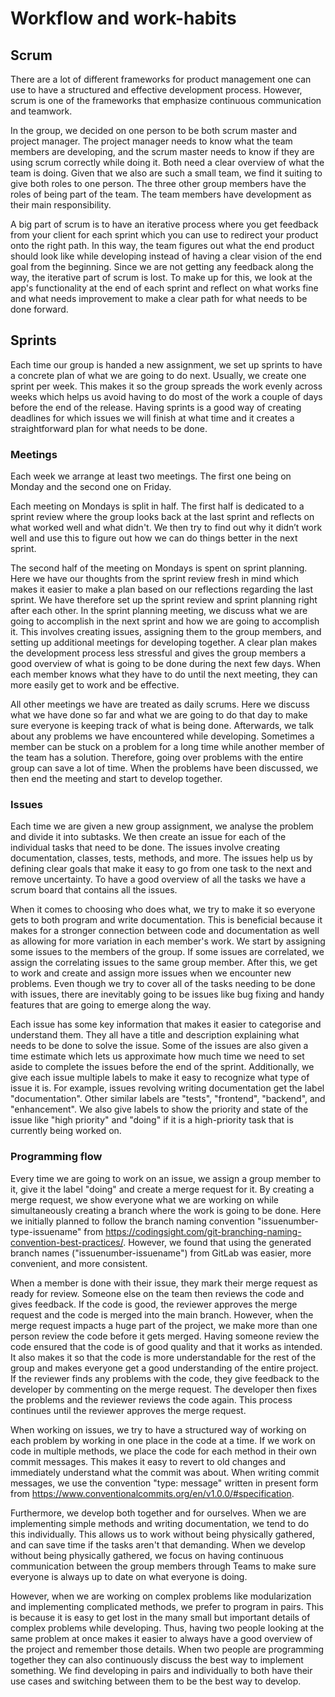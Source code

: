 # Workflow and work-habits

## Scrum
There are a lot of different frameworks for product management one can use to have a structured and effective development process. However, scrum is one of the frameworks that emphasize continuous communication and teamwork. 

In the group, we decided on one person to be both scrum master and project manager. The project manager needs to know what the team members are developing, and the scrum master needs to know if they are using scrum correctly while doing it. Both need a clear overview of what the team is doing. Given that we also are such a small team, we find it suiting to give both roles to one person. The three other group members have the roles of being part of the team. The team members have development as their main responsibility. 

A big part of scrum is to have an iterative process where you get feedback from your client for each sprint which you can use to redirect your product onto the right path. In this way, the team figures out what the end product should look like while developing instead of having a clear vision of the end goal from the beginning. Since we are not getting any feedback along the way, the iterative part of scrum is lost. To make up for this, we look at the app's functionality at the end of each sprint and reflect on what works fine and what needs improvement to make a clear path for what needs to be done forward. 

## Sprints
Each time our group is handed a new assignment, we set up sprints to have a concrete plan of what we are going to do next. Usually, we create one sprint per week. This makes it so the group spreads the work evenly across weeks which helps us avoid having to do most of the work a couple of days before the end of the release. Having sprints is a good way of creating deadlines for which issues we will finish at what time and it creates a straightforward plan for what needs to be done.

### Meetings
Each week we arrange at least two meetings. The first one being on Monday and the second one on Friday. 

Each meeting on Mondays is split in half. The first half is dedicated to a sprint review where the group looks back at the last sprint and reflects on what worked well and what didn't. We then try to find out why it didn’t work well and use this to figure out how we can do things better in the next sprint. 

The second half of the meeting on Mondays is spent on sprint planning. Here we have our thoughts from the sprint review fresh in mind which makes it easier to make a plan based on our reflections regarding the last sprint. We have therefore set up the sprint review and sprint planning right after each other. In the sprint planning meeting, we discuss what we are going to accomplish in the next sprint and how we are going to accomplish it. This involves creating issues, assigning them to the group members, and setting up additional meetings for developing together. A clear plan makes the development process less stressful and gives the group members a good overview of what is going to be done during the next few days. When each member knows what they have to do until the next meeting, they can more easily get to work and be effective.

All other meetings we have are treated as daily scrums. Here we discuss what we have done so far and what we are going to do that day to make sure everyone is keeping track of what is being done. Afterwards, we talk about any problems we have encountered while developing. Sometimes a member can be stuck on a problem for a long time while another member of the team has a solution. Therefore, going over problems with the entire group can save a lot of time. When the problems have been discussed, we then end the meeting and start to develop together.

### Issues
Each time we are given a new group assignment, we analyse the problem and divide it into subtasks. We then create an issue for each of the individual tasks that need to be done. The issues involve creating documentation, classes, tests, methods, and more. The issues help us by defining clear goals that make it easy to go from one task to the next and remove uncertainty. To have a good overview of all the tasks we have a scrum board that contains all the issues. 

When it comes to choosing who does what, we try to make it so everyone gets to both program and write documentation. This is beneficial because it makes for a stronger connection between code and documentation as well as allowing for more variation in each member's work. We start by assigning some issues to the members of the group. If some issues are correlated, we assign the correlating issues to the same group member. After this, we get to work and create and assign more issues when we encounter new problems. Even though we try to cover all of the tasks needing to be done with issues, there are inevitably going to be issues like bug fixing and handy features that are going to emerge along the way. 

Each issue has some key information that makes it easier to categorise and understand them. They all have a title and description explaining what needs to be done to solve the issue. Some of the issues are also given a time estimate which lets us approximate how much time we need to set aside to complete the issues before the end of the sprint. Additionally, we give each issue multiple labels to make it easy to recognize what type of issue it is. For example, issues revolving writing documentation get the label "documentation". Other similar labels are "tests", "frontend", "backend", and "enhancement". We also give labels to show the priority and state of the issue like "high priority" and "doing" if it is a high-priority task that is currently being worked on. 

### Programming flow
Every time we are going to work on an issue, we assign a group member to it, give it the label "doing" and create a merge request for it. By creating a merge request, we show everyone what we are working on while simultaneously creating a branch where the work is going to be done. Here we initially planned to follow the branch naming convention "issuenumber-type-issuename" from https://codingsight.com/git-branching-naming-convention-best-practices/. However, we found that using the generated branch names ("issuenumber-issuename") from GitLab was easier, more convenient, and more consistent. 

When a member is done with their issue, they mark their merge request as ready for review. Someone else on the team then reviews the code and gives feedback. If the code is good, the reviewer approves the merge request and the code is merged into the main branch. However, when the merge request impacts a huge part of the project, we make more than one person review the code before it gets merged. Having someone review the code ensured that the code is of good quality and that it works as intended. It also makes it so that the code is more understandable for the rest of the group and makes everyone get a good understanding of the entire project. If the reviewer finds any problems with the code, they give feedback to the developer by commenting on the merge request. The developer then fixes the problems and the reviewer reviews the code again. This process continues until the reviewer approves the merge request.

When working on issues, we try to have a structured way of working on each problem by working in one place in the code at a time. If we work on code in multiple methods, we place the code for each method in their own commit messages. This makes it easy to revert to old changes and immediately understand what the commit was about. When writing commit messages, we use the convention "type: message" written in present form from https://www.conventionalcommits.org/en/v1.0.0/#specification. 

Furthermore, we develop both together and for ourselves. When we are implementing simple methods and writing documentation, we tend to do this individually. This allows us to work without being physically gathered, and can save time if the tasks aren't that demanding. When we develop without being physically gathered, we focus on having continuous communication between the group members through Teams to make sure everyone is always up to date on what everyone is doing.

However, when we are working on complex problems like modularization and implementing complicated methods, we prefer to program in pairs. This is because it is easy to get lost in the many small but important details of complex problems while developing. Thus, having two people looking at the same problem at once makes it easier to always have a good overview of the project and remember those details. When two people are programming together they can also continuously discuss the best way to implement something. We find developing in pairs and individually to both have their use cases and switching between them to be the best way to develop.